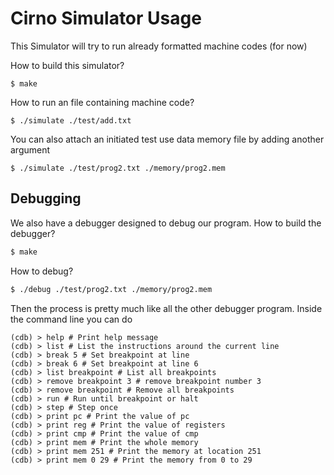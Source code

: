 # Cirno Simulator Usage

This Simulator will try to run already formatted machine codes (for now)

How to build this simulator?

```
$ make
```

How to run an file containing machine code?

```
$ ./simulate ./test/add.txt
```

You can also attach an initiated test use data memory file by adding another argument

```
$ ./simulate ./test/prog2.txt ./memory/prog2.mem
```

## Debugging

We also have a debugger designed to debug our program. How to build the debugger?

``` bash
$ make
```

How to debug?

``` bash
$ ./debug ./test/prog2.txt ./memory/prog2.mem
```

Then the process is pretty much like all the other debugger program. Inside the
command line you can do

```
(cdb) > help # Print help message
(cdb) > list # List the instructions around the current line
(cdb) > break 5 # Set breakpoint at line
(cdb) > break 6 # Set breakpoint at line 6
(cdb) > list breakpoint # List all breakpoints
(cdb) > remove breakpoint 3 # remove breakpoint number 3
(cdb) > remove breakpoint # Remove all breakpoints
(cdb) > run # Run until breakpoint or halt
(cdb) > step # Step once
(cdb) > print pc # Print the value of pc
(cdb) > print reg # Print the value of registers
(cdb) > print cmp # Print the value of cmp
(cdb) > print mem # Print the whole memory
(cdb) > print mem 251 # Print the memory at location 251
(cdb) > print mem 0 29 # Print the memory from 0 to 29
```